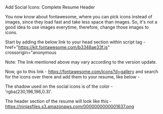 Add Social Icons: Complete Resume Header

You now know about fontawesome, where you can pick icons instead of images, since they load fast and take less space than images.
So, it's not a good idea to use images everytime, therefore, change those images to icons.


Start by adding the below link to your head section within script tag -
href="https://kit.fontawesome.com/b3348ae33f.js" crossorigin="anonymous


Note: The link mentioned above may vary according to the version update.

Now, go to this link - https://fontawesome.com/icons?d=gallery and search for the icons over there and add them to your resume, like below -
<i class="fa-brands fa-linkedin"></i>



The shadow used on the social icons is of the color - 'rgba(230,196,196,0.3)'.


The header section of the resume will look like this - https://ninjasfiles.s3.amazonaws.com/0000000000001637.png